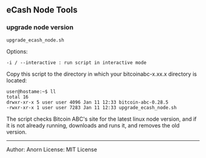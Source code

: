 ## eCash Node Tools 



### upgrade node version



    upgrade_ecash_node.sh

Options:

    -i / --interactive : run script in interactive mode


Copy this script to the directory in which your bitcoinabc-x.xx.x directory is located:

    user@hostame:~$ ll
    total 16
    drwxr-xr-x 5 user user 4096 Jan 11 12:33 bitcoin-abc-0.28.5
    -rwxr-xr-x 1 user user 7283 Jan 11 12:33 upgrade_ecash_node.sh



The script checks Bitcoin ABC's site for the latest linux node version, and if it is not already running, downloads and runs it, and removes the old version.


---
Author: Anorn 
License: MIT License
